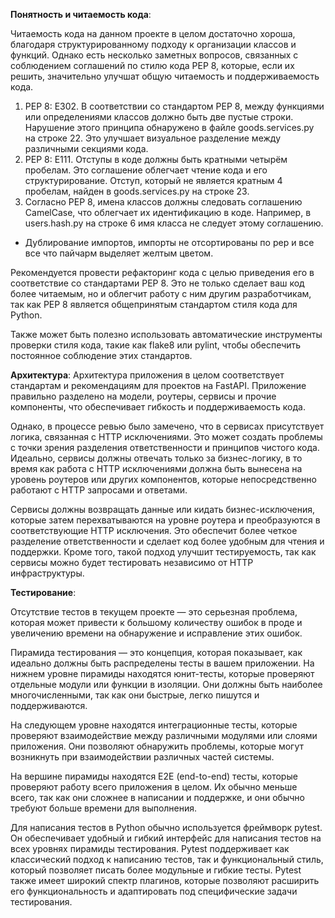 **Понятность и читаемость кода**:

Читаемость кода на данном проекте в целом достаточно хороша, благодаря структурированному подходу к организации классов и функций. Однако есть несколько заметных вопросов, связанных с соблюдением соглашений по стилю кода PEP 8, которые, если их решить, значительно улучшат общую читаемость и поддерживаемость кода.

1.  PEP 8: E302. В соответствии со стандартом PEP 8, между функциями или определениями классов должно быть две пустые строки. Нарушение этого принципа обнаружено в файле goods.services.py на строке 22. Это улучшает визуальное разделение между различными секциями кода.
2.  PEP 8: E111. Отступы в коде должны быть кратными четырём пробелам. Это соглашение облегчает чтение кода и его структурирование. Отступ, который не является кратным 4 пробелам, найден в goods.services.py на строке 23.
3.  Согласно PEP 8, имена классов должны следовать соглашению CamelCase, что облегчает их идентификацию в коде. Например, в users.hash.py на строке 6 имя класса не следует этому соглашению.

+ Дублирование импортов, импорты не отсортированы по pep и все все что пайчарм выделяет желтым цветом.

Рекомендуется провести рефакторинг кода с целью приведения его в соответствие со стандартами PEP 8. Это не только сделает ваш код более читаемым, но и облегчит работу с ним другим разработчикам, так как PEP 8 является общепринятым стандартом стиля кода для Python.

Также может быть полезно использовать автоматические инструменты проверки стиля кода, такие как flake8 или pylint, чтобы обеспечить постоянное соблюдение этих стандартов.

**Архитектура**:
Архитектура приложения в целом соответствует стандартам и рекомендациям для проектов на FastAPI. Приложение правильно разделено на модели, роутеры, сервисы и прочие компоненты, что обеспечивает гибкость и поддерживаемость кода.

Однако, в процессе ревью было замечено, что в сервисах присутствует логика, связанная с HTTP исключениями. Это может создать проблемы с точки зрения разделения ответственности и принципов чистого кода. Идеально, сервисы должны отвечать только за бизнес-логику, в то время как работа с HTTP исключениями должна быть вынесена на уровень роутеров или других компонентов, которые непосредственно работают с HTTP запросами и ответами.

Сервисы должны возвращать данные или кидать бизнес-исключения, которые затем перехватываются на уровне роутера и преобразуются в соответствующие HTTP исключения. Это обеспечит более четкое разделение ответственности и сделает код более удобным для чтения и поддержки. Кроме того, такой подход улучшит тестируемость, так как сервисы можно будет тестировать независимо от HTTP инфраструктуры.

**Тестирование**:

Отсутствие тестов в текущем проекте — это серьезная проблема, которая может привести к большому количеству ошибок в проде и увеличению времени на обнаружение и исправление этих ошибок. 

Пирамида тестирования — это концепция, которая показывает, как идеально должны быть распределены тесты в вашем приложении. На нижнем уровне пирамиды находятся юнит-тесты, которые проверяют отдельные модули или функции в изоляции. Они должны быть наиболее многочисленными, так как они быстрые, легко пишутся и поддерживаются.

На следующем уровне находятся интеграционные тесты, которые проверяют взаимодействие между различными модулями или слоями приложения. Они позволяют обнаружить проблемы, которые могут возникнуть при взаимодействии различных частей системы.

На вершине пирамиды находятся E2E (end-to-end) тесты, которые проверяют работу всего приложения в целом. Их обычно меньше всего, так как они сложнее в написании и поддержке, и они обычно требуют больше времени для выполнения.

Для написания тестов в Python обычно используется фреймворк pytest. Он обеспечивает удобный и гибкий интерфейс для написания тестов на всех уровнях пирамиды тестирования. Pytest поддерживает как классический подход к написанию тестов, так и функциональный стиль, который позволяет писать более модульные и гибкие тесты. Pytest также имеет широкий спектр плагинов, которые позволяют расширить его функциональность и адаптировать под специфические задачи тестирования.